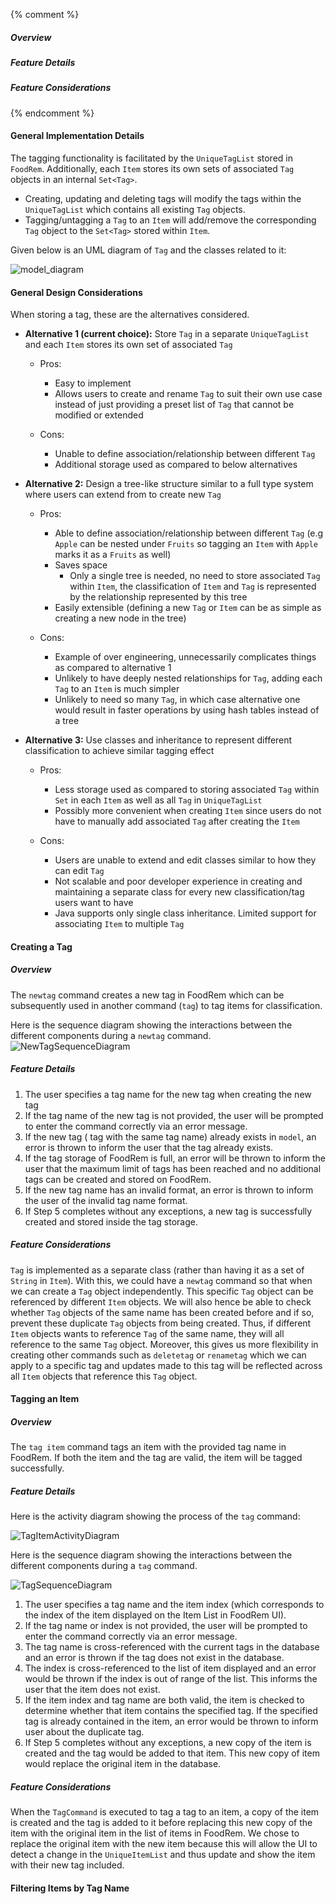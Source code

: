 <!-- markdownlint-disable-file first-line-h1 -->

{% comment %}
<!-- ===================================================================== -->
<!-- TODO: Copy and paste this template, and add/remove sections as needed -->
<!-- ===================================================================== -->
##### Overview
<!-- ACTIVITY DIAGRAM -->
<!-- Short Description of Command -->
##### Feature Details
<!-- SEQUENCE DIAGRAM -->
<!-- Description of how Command works -->
##### Feature Considerations
<!-- Command Considerations -->
<!-- ===================================================================== -->
{% endcomment %}

#### General Implementation Details

The tagging functionality is facilitated by the `UniqueTagList` stored in `FoodRem`. Additionally, each `Item` stores its own sets of associated `Tag` objects in an internal `Set<Tag>`.

* Creating, updating and deleting tags will modify the tags within the `UniqueTagList` which contains all existing `Tag` objects.
* Tagging/untagging a `Tag` to an `Item` will add/remove the corresponding `Tag` object to the `Set<Tag>` stored within `Item`.

Given below is an UML diagram of `Tag` and the classes related to it:

![model_diagram](images/BetterModelClassDiagram.png)

#### General Design Considerations

When storing a tag, these are the alternatives considered.

* **Alternative 1 (current choice):** Store `Tag` in a separate `UniqueTagList` and each `Item` stores its own set of associated `Tag`

  * Pros:
    * Easy to implement
    * Allows users to create and rename `Tag` to suit their own use case instead of just providing a preset list of `Tag` that cannot be modified or extended

  * Cons:
    * Unable to define association/relationship between different `Tag`
    * Additional storage used as compared to below alternatives

* **Alternative 2:** Design a tree-like structure similar to a full type system where users can extend from to create new `Tag`

  * Pros:
    * Able to define association/relationship between different `Tag` (e.g `Apple` can be nested under `Fruits` so tagging an `Item` with `Apple` marks it as a `Fruits` as well)
    * Saves space
      * Only a single tree is needed, no need to store associated `Tag` within `Item`, the classification of `Item` and `Tag` is represented by the relationship represented by this tree
    * Easily extensible (defining a new `Tag` or `Item` can be as simple as creating a new node in the tree)

  * Cons:
    * Example of over engineering, unnecessarily complicates things as compared to alternative 1
    * Unlikely to have deeply nested relationships for `Tag`, adding each `Tag` to an `Item` is much simpler
    * Unlikely to need so many `Tag`, in which case alternative one would result in faster operations by using hash tables instead of a tree

* **Alternative 3:** Use classes and inheritance to represent different classification to achieve similar tagging effect

  * Pros:
    * Less storage used as compared to storing associated `Tag` within `Set` in each `Item` as well as all `Tag` in `UniqueTagList`
    * Possibly more convenient when creating `Item` since users do not have to manually add associated `Tag` after creating the `Item`

  * Cons:
    * Users are unable to extend and edit classes similar to how they can edit `Tag`
    * Not scalable and poor developer experience in creating and maintaining a separate class for every new classification/tag users want to have
    * Java supports only single class inheritance. Limited support for associating `Item` to multiple `Tag`

#### Creating a Tag

##### Overview
The `newtag` command creates a new tag in FoodRem which can be subsequently used in another command (`tag`) to tag items for classification.

Here is the sequence diagram showing the interactions between the different components during a `newtag` command.
![NewTagSequenceDiagram](images/NewTagSequenceDiagram.png)


##### Feature Details
1. The user specifies a tag name for the new tag when creating the new tag
1. If the tag name of the new tag is not provided, the user will be prompted to enter the command correctly via an error message.
1. If the new tag ( tag with the same tag name)  already exists in `model`, an error is thrown to inform the user that the tag already exists.
1. If the tag storage of FoodRem is full, an error will be thrown to inform the user that the maximum limit of tags has been reached and no additional tags can be created and stored on FoodRem.
1. If the new tag name has an invalid format, an error is thrown to inform the user of the invalid tag name format.
1. If Step 5 completes without any exceptions, a new tag is successfully created and stored inside the tag storage.

##### Feature Considerations
`Tag` is implemented as a separate class (rather than having it as a set of `String` in `Item`). With this, we could have a  `newtag` command so that when we can create a `Tag` object independently. This specific `Tag` object can be referenced by different `Item` objects. We will also hence be able to check whether `Tag` objects of the same name has been created before and if so, prevent these duplicate `Tag` objects from being created. Thus, if different `Item` objects wants to reference `Tag` of the same name, they will all reference to the same `Tag` object.  Moreover, this gives us more flexibility in creating other commands such as `deletetag` or `renametag` which we can apply to a specific tag and updates made to this tag  will be reflected across all `Item` objects that reference this `Tag` object.

#### Tagging an Item

##### Overview

The `tag item` command tags an item with the provided tag name in FoodRem. If both the item and the tag are valid, the item will be tagged successfully.

##### Feature Details

Here is the activity diagram showing the process of the `tag` command:

![TagItemActivityDiagram](images/TagItemActivityDiagram.png)


Here is the sequence diagram showing the interactions between the different components during a `tag` command.

![TagSequenceDiagram](images/TagSequenceDiagram.png)

1. The user specifies a tag name and the item index (which corresponds to the index of the item displayed on the Item List in FoodRem UI).
1. If the tag name or index is not provided, the user will be prompted to enter the command correctly via an error message.
1. The tag name is cross-referenced with the current tags in the database and an error is thrown if the tag does not exist in the database.
1. The index is cross-referenced to the list of item displayed and an error would be thrown if the index is out of range of the list. This informs the user that the item does not exist.
1. If the item index and tag name are both valid, the item is checked to determine whether that item contains the specified tag. If the specified tag is already contained in the item, an error would be thrown to inform user about the duplicate tag.
1. If Step 5 completes without any exceptions, a new copy of the item is created and the tag would be added to that item. This new copy of item would replace the original item in the database.

##### Feature Considerations

When the `TagCommand` is executed to tag a tag to an item, a copy of the item is created and the tag is added to it before replacing this new copy of the item with the original item in the list of items in FoodRem. We chose to replace the original item with the new item because this will allow the UI to detect a change in the `UniqueItemList` and thus update and show the item with their new tag included.

#### Filtering Items by Tag Name
<!-- TODO: Fill up -->
